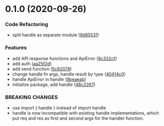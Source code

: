 # 0.1.0 (2020-09-26)

### Code Refactoring

- split handle as separate module
  ([9d85531](https://github.com/tkesgar/shuba/commit/9d85531037a2461f78d0c790a0990ae2e5902e41))

### Features

- add API response functions and ApiError
  ([8c332cf](https://github.com/tkesgar/shuba/commit/8c332cf339a8ff8fb0fe7bb20833255f100b56e2))
- add auth
  ([aa25f2d](https://github.com/tkesgar/shuba/commit/aa25f2d0c6f6bf082c1c2d3de30a1c8cfb1994d4))
- add send function
  ([5c82078](https://github.com/tkesgar/shuba/commit/5c820780996169903602b0332c5b728c157d39e2))
- change handle fn args, handle result by type
  ([40414c0](https://github.com/tkesgar/shuba/commit/40414c033b898395660b1b8231e772846aa41a64))
- handle ApiError in handle
  ([9beaeab](https://github.com/tkesgar/shuba/commit/9beaeab486f715a1843ef57f359457aa7cc21bb3))
- initialize package, add handle
  ([48c2267](https://github.com/tkesgar/shuba/commit/48c226783e60c049a8db0670d862031674d7699c))

### BREAKING CHANGES

- use import { handle } instead of import handle
- handle is now incompatible with existing handle implementations, which put req
  and res as first and second args for the handler function.
